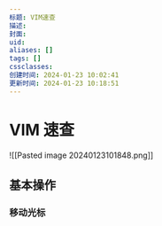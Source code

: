 ```yaml
---
标题: VIM速查
描述:
封面:
uid:
aliases: []
tags: []
cssclasses:
创建时间: 2024-01-23 10:02:41
更新时间: 2024-01-23 10:18:51
---
```


# VIM 速查

![[Pasted image 20240123101848.png]]

## 基本操作

### 移动光标
